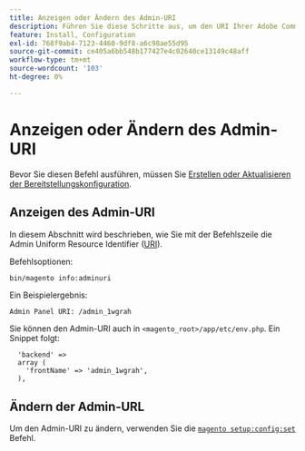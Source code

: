 ```yaml
---
title: Anzeigen oder Ändern des Admin-URI
description: Führen Sie diese Schritte aus, um den URI Ihrer Adobe Commerce- oder Magento Open Source Admin-Anwendung anzuzeigen und zu ändern.
feature: Install, Configuration
exl-id: 768f9ab4-7123-4460-9df8-a6c98ae55d95
source-git-commit: ce405a6bb548b177427e4c02640ce13149c48aff
workflow-type: tm+mt
source-wordcount: '103'
ht-degree: 0%

---
```


# Anzeigen oder Ändern des Admin-URI

Bevor Sie diesen Befehl ausführen, müssen Sie [Erstellen oder Aktualisieren der Bereitstellungskonfiguration](deployment.md).

## Anzeigen des Admin-URI

In diesem Abschnitt wird beschrieben, wie Sie mit der Befehlszeile die Admin Uniform Resource Identifier ([URI](https://www.w3.org/Protocols/rfc2616/rfc2616-sec3.html#sec3.2)).

Befehlsoptionen:

```bash
bin/magento info:adminuri
```

Ein Beispielergebnis:

```terminal
Admin Panel URI: /admin_1wgrah
```

Sie können den Admin-URI auch in `<magento_root>/app/etc/env.php`. Ein Snippet folgt:

```php?start_inline=1
  'backend' =>
  array (
    'frontName' => 'admin_1wgrah',
  ),
```

## Ändern der Admin-URL

Um den Admin-URI zu ändern, verwenden Sie die [`magento setup:config:set`](deployment.md) Befehl.

